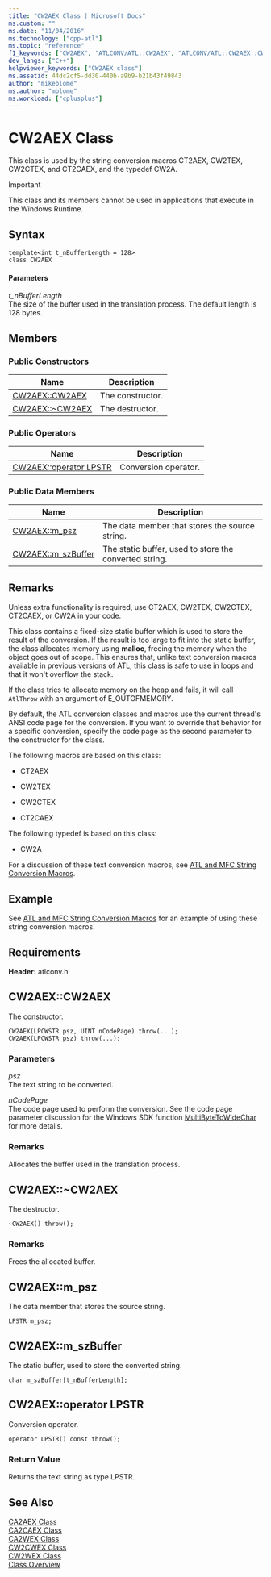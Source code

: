 ```yaml
---
title: "CW2AEX Class | Microsoft Docs"
ms.custom: ""
ms.date: "11/04/2016"
ms.technology: ["cpp-atl"]
ms.topic: "reference"
f1_keywords: ["CW2AEX", "ATLCONV/ATL::CW2AEX", "ATLCONV/ATL::CW2AEX::CW2AEX", "ATLCONV/ATL::CW2AEX::m_psz", "ATLCONV/ATL::CW2AEX::m_szBuffer"]
dev_langs: ["C++"]
helpviewer_keywords: ["CW2AEX class"]
ms.assetid: 44dc2cf5-dd30-440b-a9b9-b21b43f49843
author: "mikeblome"
ms.author: "mblome"
ms.workload: ["cplusplus"]
---
```

# CW2AEX Class

This class is used by the string conversion macros CT2AEX, CW2TEX, CW2CTEX, and CT2CAEX, and the typedef CW2A.

> [!IMPORTANT]
>  This class and its members cannot be used in applications that execute in the Windows Runtime.

## Syntax

```
template<int t_nBufferLength = 128>  
class CW2AEX
```

#### Parameters

*t_nBufferLength*  
The size of the buffer used in the translation process. The default length is 128 bytes.

## Members

### Public Constructors

|Name|Description|
|----------|-----------------|
|[CW2AEX::CW2AEX](#cw2aex)|The constructor.|
|[CW2AEX::~CW2AEX](#dtor)|The destructor.|

### Public Operators

|Name|Description|
|----------|-----------------|
|[CW2AEX::operator LPSTR](#operator_lpstr)|Conversion operator.|

### Public Data Members

|Name|Description|
|----------|-----------------|
|[CW2AEX::m_psz](#m_psz)|The data member that stores the source string.|
|[CW2AEX::m_szBuffer](#m_szbuffer)|The static buffer, used to store the converted string.|

## Remarks

Unless extra functionality is required, use CT2AEX, CW2TEX, CW2CTEX, CT2CAEX, or CW2A in your code.

This class contains a fixed-size static buffer which is used to store the result of the conversion. If the result is too large to fit into the static buffer, the class allocates memory using **malloc**, freeing the memory when the object goes out of scope. This ensures that, unlike text conversion macros available in previous versions of ATL, this class is safe to use in loops and that it won't overflow the stack.

If the class tries to allocate memory on the heap and fails, it will call `AtlThrow` with an argument of E_OUTOFMEMORY.

By default, the ATL conversion classes and macros use the current thread's ANSI code page for the conversion. If you want to override that behavior for a specific conversion, specify the code page as the second parameter to the constructor for the class.

The following macros are based on this class:

- CT2AEX

- CW2TEX

- CW2CTEX

- CT2CAEX

The following typedef is based on this class:

- CW2A

For a discussion of these text conversion macros, see [ATL and MFC String Conversion Macros](string-conversion-macros.md).

## Example

See [ATL and MFC String Conversion Macros](string-conversion-macros.md) for an example of using these string conversion macros.

## Requirements

**Header:** atlconv.h

##  <a name="cw2aex"></a>  CW2AEX::CW2AEX

The constructor.

```
CW2AEX(LPCWSTR psz, UINT nCodePage) throw(...);  
CW2AEX(LPCWSTR psz) throw(...);
```

### Parameters

*psz*  
The text string to be converted.

*nCodePage*  
The code page used to perform the conversion. See the code page parameter discussion for the Windows SDK function [MultiByteToWideChar](/windows/desktop/api/stringapiset/nf-stringapiset-multibytetowidechar) for more details.

### Remarks

Allocates the buffer used in the translation process.

##  <a name="dtor"></a>  CW2AEX::~CW2AEX

The destructor.

```
~CW2AEX() throw();
```

### Remarks

Frees the allocated buffer.

##  <a name="m_psz"></a>  CW2AEX::m_psz

The data member that stores the source string.

```
LPSTR m_psz;
```

##  <a name="m_szbuffer"></a>  CW2AEX::m_szBuffer

The static buffer, used to store the converted string.

```
char m_szBuffer[t_nBufferLength];
```

##  <a name="operator_lpstr"></a>  CW2AEX::operator LPSTR

Conversion operator.

```  
operator LPSTR() const throw();
```

### Return Value

Returns the text string as type LPSTR.

## See Also

[CA2AEX Class](../../atl/reference/ca2aex-class.md)   
[CA2CAEX Class](../../atl/reference/ca2caex-class.md)   
[CA2WEX Class](../../atl/reference/ca2wex-class.md)   
[CW2CWEX Class](../../atl/reference/cw2cwex-class.md)   
[CW2WEX Class](../../atl/reference/cw2wex-class.md)   
[Class Overview](../../atl/atl-class-overview.md)
